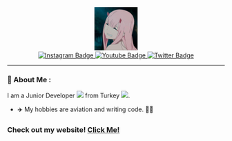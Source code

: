 <div id="header" align="center">
  <img src="https://github.com/EfeKarapinar1/EfeKarapinar1/blob/main/zerotwo.jpeg" width="100"/>
</div>

<div id="badges" align="center">
  <a href="your-linkedin-URL">
    <img src="https://img.shields.io/badge/mamisqn-E4405F?style=for-the-badge&logo=instagram&logoColor=white" alt="Instagram Badge"/>
  </a>
  <a href="your-youtube-URL">
    <img src="https://img.shields.io/badge/Mami-red?style=for-the-badge&logo=youtube&logoColor=white" alt="Youtube Badge"/>
  </a>
  <a href="your-twitter-URL">
    <img src="https://img.shields.io/badge/EfeKarapinar1-black?style=for-the-badge&logo=x&logoColor=white" alt="Twitter Badge"/>
  </a>
</div>

---

### 👨 About Me :

I am a Junior Developer <img src="https://media.giphy.com/media/WUlplcMpOCEmTGBtBW/giphy.gif" width="30"> from Turkey <img src="https://media.tenor.com/4rjzFvNwsYwAAAAi/turkey-flag.gif" width="30">.

- ✈️ My hobbies are aviation and writing code. 👨‍💻

### Check out my website! <a href="http://efekarapinar1.github.io">Click Me!</a>

